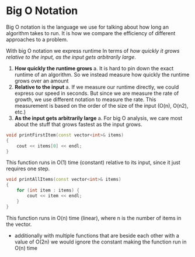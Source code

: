 # Big O Notation

Big O notation is the language we use for talking about how long an algorithm takes to run. It is how we compare the efficiency of different approaches to a problem. 

With big O notation we express runtime In terms of _how quickly it grows relative to the input, as the input gets arbitrarily large_.

1. **How quickly the runtime grows**
a. It is hard to pin down the exact runtime of an algorithm. So we instead measure how quickly the runtime grows over an amount
2. **Relative to the input**
a. If we measure our runtime directly, we could express our speed in seconds. But since we are measure the rate of growth, we use different notation to measure the rate. This measurement is based on the order of the size of the input (O(n), O(n2), etc.)
3. **As the input gets arbitrarily large**
a. For big O analysis, we care most about the stuff that grows fastest as the input grows. 


```cpp
void printFirstItem(const vector<int>& items)
{
    cout << items[0] << endl;
}
```

This function runs in O(1) time (constant) relative to its input, since it just requires one step.


```cpp
void printAllItems(const vector<int>& items)
{
    for (int item : items) {
        cout << item << endl;
    }
}
```

This function runs in O(n) time (linear), where n is the number of items in the vector. 
 + additionally with multiple functions that are beside each other with a value of O(2n) we would ignore the constant making the function run in O(n) time


